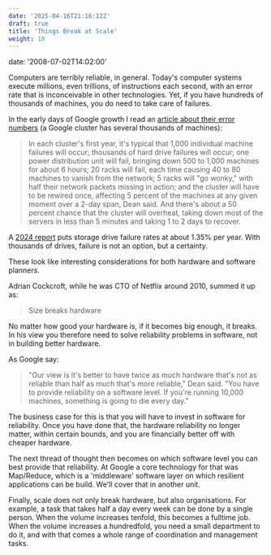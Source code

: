 ```yaml
---
date: '2025-04-16T21:16:12Z'
draft: true
title: 'Things Break at Scale'
weight: 10
---
```

date: '2008-07-02T14:02:00'

Computers are terribly reliable, in general. Today's computer systems execute millions, even trillions, of instructions each second, with an error rate that is inconceivable in other technologies. Yet, if you have hundreds of thousands of machines, you do need to take care of failures. 

In the early days of Google growth I read an [article about their error numbers](https://www.cnet.com/culture/google-spotlights-data-center-inner-workings/)
(a Google cluster has several thousands of machines):

> In each cluster's first year, it's typical that 1,000 individual machine failures will occur; thousands of hard drive failures will occur; one power distribution unit will fail, bringing down 500 to 1,000 machines for about 6 hours; 20 racks will fail, each time causing 40 to 80 machines to vanish from the network; 5 racks will "go wonky," with half their network packets missing in action; and the cluster will have to be rewired once, affecting 5 percent of the machines at any given moment over a 2-day span, Dean said. And there's about a 50 percent chance that the cluster will overheat, taking down most of the servers in less than 5 minutes and taking 1 to 2 days to recover. 

A [2024 report](https://www.storagereview.com/news/backblaze-2024-drive-stats-hard-drive-failures-drop-as-high-capacity-models-take-over) puts storage drive failure rates at about 1.35% per year.
With thousands of drives, failure is not an option, but a certainty.

These look like interesting considerations for both hardware and software planners. 

Adrian Cockcroft, while he was CTO of Netflix around 2010, summed it up as:

>Size breaks hardware

No matter how good your hardware is, if it becomes big enough, it breaks. In his view you therefore need to solve reliability problems in software, not in building better hardware.

As Google say:

> "Our view is it's better to have twice as much hardware that's not as reliable than half as much that's more reliable," Dean said. "You have to provide reliability on a software level. If you're running 10,000 machines, something is going to die every day."

The business case for this is that you will have to invest in software for reliability. 
Once you have done that, the hardware reliability no longer matter, within certain bounds, and you are financially better off with cheaper hardware. 

The next thread of thought then becomes on which software level you can best provide that reliability. At Google a core technology for that was Map/Reduce, which is a 'middleware' software layer on which resilient applications can be build. 
We'll cover that in another unit.

Finally, scale does not only break hardware, but also organisations.
For example, a task that takes half a day every week can be done by a single person. When the volume increases tenfold, this becomes a fulltime job.
When the volume increases a hundredfold, you need a small department to do it, and with that comes a whole range of coordination and management tasks. 